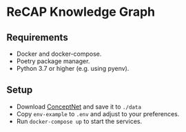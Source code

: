 # ReCAP Knowledge Graph

## Requirements

- Docker and docker-compose.
- Poetry package manager.
- Python 3.7 or higher (e.g. using pyenv).

## Setup

- Download [ConceptNet](https://github.com/commonsense/conceptnet5/wiki/Downloads) and save it to `./data`
- Copy `env-example` to `.env` and adjust to your preferences.
- Run `docker-compose up` to start the services.
